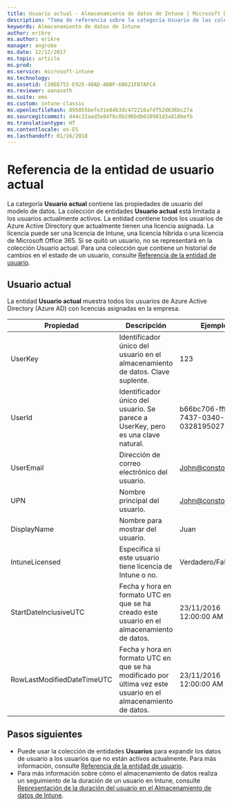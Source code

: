 ```yaml
---
title: Usuario actual - Almacenamiento de datos de Intune | Microsoft Docs
description: "Tema de referencia sobre la categoría Usuario de las colecciones de entidades de la API de Almacenamiento de datos de Intune."
keywords: Almacenamiento de datos de Intune
author: erikre
ms.author: erikre
manager: angrobe
ms.date: 12/12/2017
ms.topic: article
ms.prod: 
ms.service: microsoft-intune
ms.technology: 
ms.assetid: C10E6752-E925-40AD-ABBF-6B621FB7AFC4
ms.reviewer: aanavath
ms.suite: ems
ms.custom: intune-classic
ms.openlocfilehash: 895855befe31e84b3dc472216afdf52d636bc27a
ms.sourcegitcommit: d44c32aad3e84f6c0b296bdb010981d3a818befb
ms.translationtype: HT
ms.contentlocale: es-ES
ms.lasthandoff: 01/16/2018
---
```

# <a name="reference-for-current-user-entity"></a>Referencia de la entidad de usuario actual

La categoría **Usuario actual** contiene las propiedades de usuario del modelo de datos. La colección de entidades **Usuario actual** está limitada a los usuarios actualmente activos. La entidad contiene todos los usuarios de Azure Active Directory que actualmente tienen una licencia asignada. La licencia puede ser una licencia de Intune, una licencia híbrida o una licencia de Microsoft Office 365. Si se quitó un usuario, no se representará en la colección Usuario actual. Para una colección que contiene un historial de cambios en el estado de un usuario, consulte [Referencia de la entidad de usuario](reports-ref-user.md).


## <a name="current-user"></a>Usuario actual

La entidad **Usuario actual** muestra todos los usuarios de Azure Active Directory (Azure AD) con licencias asignadas en la empresa.

| Propiedad  | Descripción | Ejemplo |
|---------|------------|--------|
| UserKey |Identificador único del usuario en el almacenamiento de datos. Clave suplente. |123 |
| UserId |Identificador único del usuario. Se parece a UserKey, pero es una clave natural. |b66bc706-ffff-7437-0340-032819502773 |
| UserEmail |Dirección de correo electrónico del usuario. |John@constoso.com |
| UPN | Nombre principal del usuario. | John@constoso.com |
| DisplayName |Nombre para mostrar del usuario. |Juan |
| IntuneLicensed |Especifica si este usuario tiene licencia de Intune o no. |Verdadero/Falso |
| StartDateInclusiveUTC |Fecha y hora en formato UTC en que se ha creado este usuario en el almacenamiento de datos. |23/11/2016 12:00:00 AM |
| RowLastModifiedDateTimeUTC |Fecha y hora en formato UTC en que se ha modificado por última vez este usuario en el almacenamiento de datos. |23/11/2016 12:00:00 AM |

## <a name="next-steps"></a>Pasos siguientes
 - Puede usar la colección de entidades **Usuarios** para expandir los datos de usuario a los usuarios que no están activos actualmente. Para más información, consulte [Referencia de la entidad de usuario](reports-ref-user.md).
 - Para más información sobre cómo el almacenamiento de datos realiza un seguimiento de la duración de un usuario en Intune, consulte [Representación de la duración del usuario en el Almacenamiento de datos de Intune](reports-ref-user-timeline.md).
